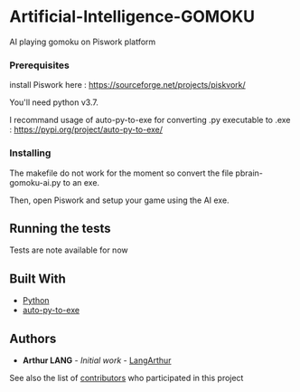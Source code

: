 # Artificial-Intelligence-GOMOKU

AI playing gomoku on Piswork platform

### Prerequisites

install Piswork here : https://sourceforge.net/projects/piskvork/

You'll need python v3.7.

I recommand usage of auto-py-to-exe for converting .py executable to .exe : https://pypi.org/project/auto-py-to-exe/

### Installing

The makefile do not work for the moment so convert the file pbrain-gomoku-ai.py to an exe.

Then, open Piswork and setup your game using the AI exe.

## Running the tests

Tests are note available for now

## Built With

* [Python](https://www.python.org)
* [auto-py-to-exe](https://pypi.org/project/auto-py-to-exe/)

## Authors

* **Arthur LANG** - *Initial work* - [LangArthur](https://github.com/LangArthur)

See also the list of [contributors](https://github.com/LangArthur/Image-Compressor/graphs/contributors) who participated in this project